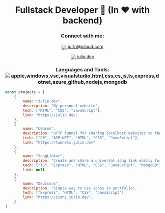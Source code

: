 <h1 align="center">Fullstack Developer 👋 (In ❤️ with backend)</h1>

<h3 align="center">Connect with me:</h3>
<p align="center" >
<a href="mailto:jul1n@icloud.com" target="_blank">
	<img src="https://icons.julin.dev/icons?i=applemail&amp;size=30" align="center">
	jul1n@icloud.com
</p>
<p align="center" >
	<a href="https://julin.dev" target="_blank">
		<img src="https://icons.julin.dev/icons?i=www&amp;size=30" align="center">
		julin.dev
    </a>
</p>

<h3 align="center">
Languages and Tools:
    <img align="center" src="https://icons.julin.dev/icons?i=apple,windows,vsc,visualstudio,html,css,cs,js,ts,express,dotnet,azure,github,nodejs,mongodb&size=40&space=20" alt="apple,windows,vsc,visualstudio,html,css,cs,js,ts,express,dotnet,azure,github,nodejs,mongodb"/>
</h3>

```javascript
const projects = [
    {
        name: "Julin.dev",
        description: "My personal website",
        tech: ["HTML", "CSS", "JavaScript"],
        link: "https://julin.dev"
    },
    {
        name: "CSGrok",
        description: "HTTP tunnel for sharing localhost websites to the public",
        tech: ["C#", "ASP.NET", "HTML", "CSS", "JavaScript"],
        link: "https://tunnels.julin.dev"
    },
    {
        name: "SongLinker",
        description: "Create and share a universal song link easily for all music platforms",
        tech: ["TS", "Express", "HTML", "CSS", "JavaScript", "MongoDB"],
        link: null
    },
    {
        name: "DevIcons",
        description: "Simple way to use icons in portfolio",
        tech: ["Express", "HTML", "CSS", "JavaScript"],
        link: "https://icons.julin.dev",
    }
]

    
```
